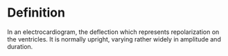# Definition

In an electrocardiogram, the deflection which represents repolarization
on the ventricles. It is normally upright, varying rather widely in
amplitude and duration.
